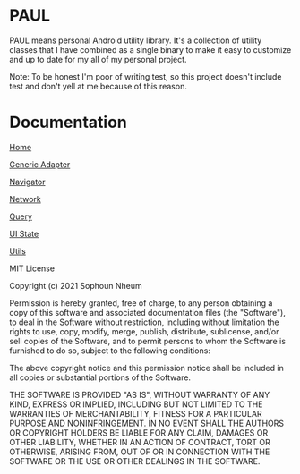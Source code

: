 # PAUL

PAUL means personal Android utility library. It's a collection of utility classes that
I have combined as a single binary to make it easy to customize and up to date for my all of my personal
project.

Note: To be honest I'm poor of writing test, so this project doesn't include test and don't yell at me because of this reason.

# Documentation

[Home](docs/poul/index.md)

[Generic Adapter](docs/poul/com.sophoun.generic_adapter/index.md)

[Navigator](docs/poul/com.sophoun.navigator/index.md)

[Network](docs/poul/com.sophoun.network/index.md)

[Query](docs/poul/com.sophoun.query/index.md)

[UI State](docs/poul/com.sophoun.ui_state/index.md)

[Utils](docs/poul/com.sophoun.utils/index.md)


MIT License

Copyright (c) 2021 Sophoun Nheum

Permission is hereby granted, free of charge, to any person obtaining a copy
of this software and associated documentation files (the "Software"), to deal
in the Software without restriction, including without limitation the rights
to use, copy, modify, merge, publish, distribute, sublicense, and/or sell
copies of the Software, and to permit persons to whom the Software is
furnished to do so, subject to the following conditions:

The above copyright notice and this permission notice shall be included in all
copies or substantial portions of the Software.

THE SOFTWARE IS PROVIDED "AS IS", WITHOUT WARRANTY OF ANY KIND, EXPRESS OR
IMPLIED, INCLUDING BUT NOT LIMITED TO THE WARRANTIES OF MERCHANTABILITY,
FITNESS FOR A PARTICULAR PURPOSE AND NONINFRINGEMENT. IN NO EVENT SHALL THE
AUTHORS OR COPYRIGHT HOLDERS BE LIABLE FOR ANY CLAIM, DAMAGES OR OTHER
LIABILITY, WHETHER IN AN ACTION OF CONTRACT, TORT OR OTHERWISE, ARISING FROM,
OUT OF OR IN CONNECTION WITH THE SOFTWARE OR THE USE OR OTHER DEALINGS IN THE
SOFTWARE.
